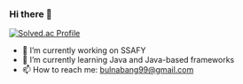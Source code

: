 ### Hi there 👋


[![Solved.ac Profile](http://mazassumnida.wtf/api/v2/generate_badge?boj=bulnabang99)](https://solved.ac/bulnabang99)


- 🔭 I’m currently working on SSAFY
- 🌱 I’m currently learning Java and Java-based frameworks
- 📫 How to reach me: bulnabang99@gmail.com
<!-- 
- 👯 I’m looking to collaborate on ...
- 🤔 I’m looking for help with ...
- 💬 Ask me about ...

- 😄 Pronouns: ...
- ⚡ Fun fact: ...

**wonseokLee97/wonseokLee97** is a ✨ _special_ ✨ repository because its `README.md` (this file) appears on your GitHub profile.
